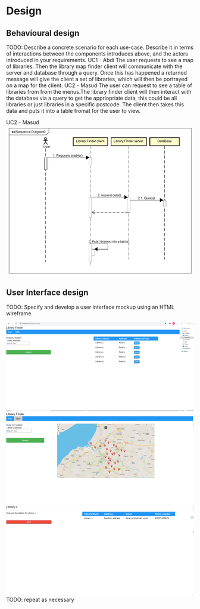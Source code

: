 # Design

## Behavioural design
TODO: Describe a concrete scenario for each use-case. 
Describe it in terms of interactions between the components introduces above, and the actors introduced in your requirements.
UC1 - Abdi
The user requests to see a map of libraries. Then the library map finder client will communicate with the server and database through a query. Once this has happened a returned message will give the client a set of libraries, which will then be portrayed on a map for the client.
UC2 - Masud 
The user can request to see a table of libraries from from the menus.The library finder client will then interact with the database via a query to get the appriopriate data, this could be all libraries or just libraries in a specific postcode. The client then takes this data and puts it into a table fromat for the user to view.

UC2 - Masud 
![Sequence Diagram](images/SequenceDiagram.png)

## User Interface design
TODO: Specify and develop a user interface mockup using an HTML wireframe.

![Insert your wireframe screenshots for each use-case here](images/wireframe1.png)
![Insert your wireframe screenshots for each use-case here](images/wireframe2.png)
![Insert your wireframe screenshots for each use-case here](images/wireframe3.png)
TODO: repeat as necessary
